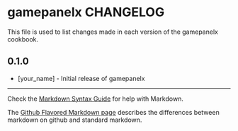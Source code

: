 # gamepanelx CHANGELOG

This file is used to list changes made in each version of the gamepanelx cookbook.

## 0.1.0
- [your_name] - Initial release of gamepanelx

- - -
Check the [Markdown Syntax Guide](http://daringfireball.net/projects/markdown/syntax) for help with Markdown.

The [Github Flavored Markdown page](http://github.github.com/github-flavored-markdown/) describes the differences between markdown on github and standard markdown.
